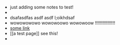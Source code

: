 - just adding some notes to test!
-
- dsafasdfas asdf asdf  l;oikhdsaf
- wowowowowo wowowoowo wowowoow !!!!!!!!!!!!!!!!
- [some link](example.com)
- [[a test page]] see this!
-